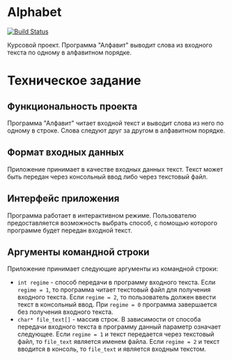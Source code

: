 # Alphabet
[![Build Status](https://travis-ci.com/timerke/Alphabet.svg?branch=master)](https://travis-ci.com/timerke/Alphabet)

Курсовой проект. Программа "Алфавит" выводит слова из входного текста по одному в алфавитном порядке.

# Техническое задание
## Функциональность проекта
Программа "Алфавит" читает входной текст и выводит слова из него по одному в строке. Слова следуют друг за другом в алфавитном порядке.
## Формат входных данных
Приложение принимает в качестве входных данных текст. Текст может быть передан через консольный ввод либо через текстовый файл.
## Интерфейс приложения
Программа работает в интерактивном режиме. Пользователю предоставляется возможность выбрать способ, с помощью которого программе будет передан входной текст.
## Аргументы командной строки
Приложение принимает следующие аргументы из командной строки:
* `int regime` - способ передачи в программу входного текста. Если `regime = 1`, то программа читает текстовый файл для получения входного текста. Если `regime = 2`, то пользователь должен ввести текст в консольный ввод. При `regime = 0` программа завершается без получения входного текста.
* `char* file_text[]` - массив строк. В зависимости от способа передачи входного текста в программу данный параметр означает следующее. Если `regime = 1` и текст передается через текстовый файл, то `file_text` является именем файла. Если `regime = 2` и текст вводится в консоль, то `file_text` и является входным текстом.
